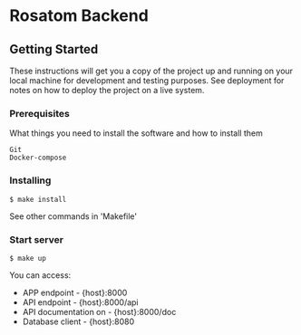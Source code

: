 # Rosatom Backend

## Getting Started

These instructions will get you a copy of the project up and running on your local machine for development and testing purposes. See deployment for notes on how to deploy the project on a live system.

### Prerequisites

What things you need to install the software and how to install them

```
Git
Docker-compose
```
### Installing
```
$ make install
```
See other commands in 'Makefile'

### Start server
```
$ make up
```
You can access:  

- APP endpoint - {host}:8000  
- API endpoint - {host}:8000/api  
- API documentation on - {host}:8000/doc  
- Database client - {host}:8080
